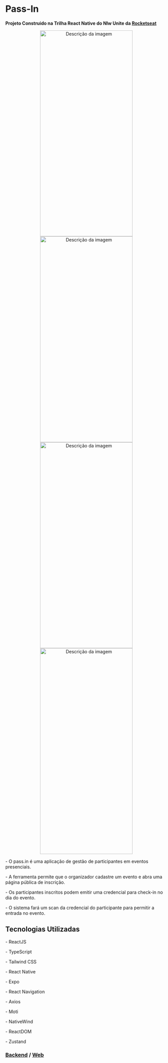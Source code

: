 # Pass-In
<p><b>Projeto Construido na Trilha React Native do Nlw Unite da <a href="rocketseat.com.br">Rocketseat</a></b></p>
<div  align="center">
<img src="https://github.com/Joaoemanuel19/pass-in-mobile/assets/104728077/0ec6c40b-b6d7-4a49-a33e-9ad2e010be91" width="288" height="640" alt="Descrição da imagem">
<img src="https://github.com/Joaoemanuel19/pass-in-mobile/assets/104728077/f50eb2e6-8846-47bd-80fa-87b95feae4ef" width="288" height="640" alt="Descrição da imagem">
<img src="https://github.com/Joaoemanuel19/pass-in-mobile/assets/104728077/618f932d-ae8a-44e9-8118-5370a7738e85" width="288" height="640" alt="Descrição da imagem">

<img src="https://github.com/Joaoemanuel19/pass-in-mobile/assets/104728077/6f96c8bc-a5f9-4e13-9640-d709870f48d8" width="288" height="640" alt="Descrição da imagem">
</div>

<p>- O pass.in é uma aplicação de gestão de participantes em eventos presenciais.</p>
<p>- A ferramenta permite que o organizador cadastre um evento e abra uma página pública de inscrição.</p>
<p>- Os participantes inscritos podem emitir uma credencial para check-in no dia do evento.</p>
<p>- O sistema fará um scan da credencial do participante para permitir a entrada no evento.</p>

## Tecnologias Utilizadas
<p>- ReactJS</p>
<p>- TypeScript</p>
<p>- Tailwind CSS</p>
<p>- React Native</p>
<p>- Expo</p>
<p>- React Navigation</p>
<p>- Axios</p>
<p>- Moti</p>
<p>- NativeWind</p>
<p>- ReactDOM</p>
<p>- Zustand</p>

### <a href="https://github.com/Joaoemanuel19/pass-in">Backend</a> / <a href="https://github.com/Joaoemanuel19/pass-in-web">Web</a>
